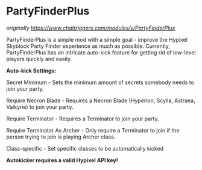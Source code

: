 # PartyFinderPlus
*originally https://www.chattriggers.com/modules/v/PartyFinderPlus*

PartyFinderPlus is a simple mod with a simple goal - improve the Hypixel Skyblock Party Finder experience as much as possible.
Currently, PartyFinderPlus has an intricate auto-kick feature for getting rid of low-level players quickly and easily.

**Auto-kick Settings:**

Secret Minimum - Sets the minimum amount of secrets somebody needs to join your party.

Require Necron Blade - Requires a Necron Blade (Hyperion, Scylla, Astraea, Valkyrie) to join your party.

Require Terminator - Requires a Terminator to join your party.

Require Terminator As Archer - Only require a Terminator to join if the person trying to join is playing Archer class.

Class-specific - Set specific classes to be automatically kicked

**Autokicker requires a valid Hypixel API key!**
